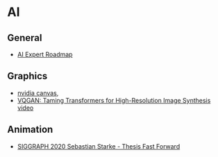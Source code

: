 # AI

## General
* [AI Expert Roadmap](https://github.com/AMAI-GmbH/AI-Expert-Roadmap)

## Graphics
* [nvidia canvas](https://www.nvidia.com/en-us/studio/canvas/), [](https://80.lv/articles/nvidia-s-canvas-app-can-turn-doodles-into-realistic-landscapes/)
* [VQGAN: Taming Transformers for High-Resolution Image Synthesis](https://twitter.com/ak92501/status/1406405687257747462?s=09) [video](https://www.youtube.com/watch?v=-wDSDtIAyWQ)

## Animation
* [SIGGRAPH 2020 Sebastian Starke - Thesis Fast Forward](https://www.youtube.com/watch?v=wNqpSk4FhSw)





